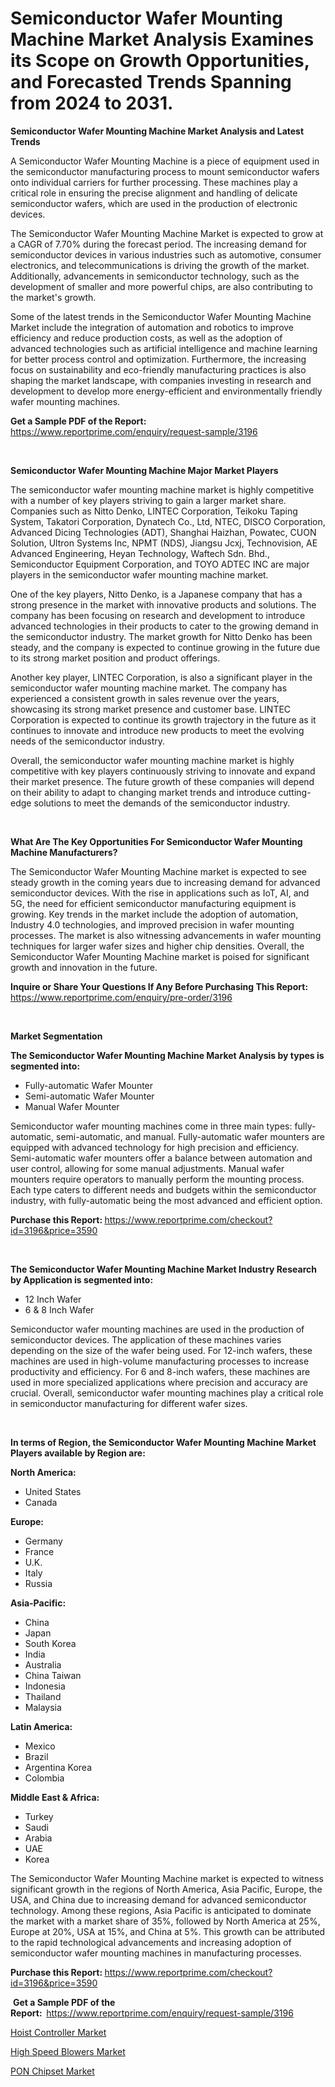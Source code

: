 <p><h1>Semiconductor Wafer Mounting Machine Market Analysis Examines its Scope on Growth Opportunities, and Forecasted Trends Spanning from 2024 to 2031.</h1></p><p><strong>Semiconductor Wafer Mounting Machine Market Analysis and Latest Trends</strong></p>
<p><p>A Semiconductor Wafer Mounting Machine is a piece of equipment used in the semiconductor manufacturing process to mount semiconductor wafers onto individual carriers for further processing. These machines play a critical role in ensuring the precise alignment and handling of delicate semiconductor wafers, which are used in the production of electronic devices.</p><p>The Semiconductor Wafer Mounting Machine Market is expected to grow at a CAGR of 7.70% during the forecast period. The increasing demand for semiconductor devices in various industries such as automotive, consumer electronics, and telecommunications is driving the growth of the market. Additionally, advancements in semiconductor technology, such as the development of smaller and more powerful chips, are also contributing to the market's growth.</p><p>Some of the latest trends in the Semiconductor Wafer Mounting Machine Market include the integration of automation and robotics to improve efficiency and reduce production costs, as well as the adoption of advanced technologies such as artificial intelligence and machine learning for better process control and optimization. Furthermore, the increasing focus on sustainability and eco-friendly manufacturing practices is also shaping the market landscape, with companies investing in research and development to develop more energy-efficient and environmentally friendly wafer mounting machines.</p></p>
<p><strong>Get a Sample PDF of the Report:&nbsp;</strong> <a href="https://www.reportprime.com/enquiry/request-sample/3196">https://www.reportprime.com/enquiry/request-sample/3196</a></p>
<p>&nbsp;</p>
<p><strong>Semiconductor Wafer Mounting Machine Major Market Players</strong></p>
<p><p>The semiconductor wafer mounting machine market is highly competitive with a number of key players striving to gain a larger market share. Companies such as Nitto Denko, LINTEC Corporation, Teikoku Taping System, Takatori Corporation, Dynatech Co., Ltd, NTEC, DISCO Corporation, Advanced Dicing Technologies (ADT), Shanghai Haizhan, Powatec, CUON Solution, Ultron Systems Inc, NPMT (NDS), Jiangsu Jcxj, Technovision, AE Advanced Engineering, Heyan Technology, Waftech Sdn. Bhd., Semiconductor Equipment Corporation, and TOYO ADTEC INC are major players in the semiconductor wafer mounting machine market.</p><p>One of the key players, Nitto Denko, is a Japanese company that has a strong presence in the market with innovative products and solutions. The company has been focusing on research and development to introduce advanced technologies in their products to cater to the growing demand in the semiconductor industry. The market growth for Nitto Denko has been steady, and the company is expected to continue growing in the future due to its strong market position and product offerings.</p><p>Another key player, LINTEC Corporation, is also a significant player in the semiconductor wafer mounting machine market. The company has experienced a consistent growth in sales revenue over the years, showcasing its strong market presence and customer base. LINTEC Corporation is expected to continue its growth trajectory in the future as it continues to innovate and introduce new products to meet the evolving needs of the semiconductor industry.</p><p>Overall, the semiconductor wafer mounting machine market is highly competitive with key players continuously striving to innovate and expand their market presence. The future growth of these companies will depend on their ability to adapt to changing market trends and introduce cutting-edge solutions to meet the demands of the semiconductor industry.</p></p>
<p>&nbsp;</p>
<p><strong>What Are The Key Opportunities For Semiconductor Wafer Mounting Machine Manufacturers?</strong></p>
<p><p>The Semiconductor Wafer Mounting Machine market is expected to see steady growth in the coming years due to increasing demand for advanced semiconductor devices. With the rise in applications such as IoT, AI, and 5G, the need for efficient semiconductor manufacturing equipment is growing. Key trends in the market include the adoption of automation, Industry 4.0 technologies, and improved precision in wafer mounting processes. The market is also witnessing advancements in wafer mounting techniques for larger wafer sizes and higher chip densities. Overall, the Semiconductor Wafer Mounting Machine market is poised for significant growth and innovation in the future.</p></p>
<p><strong>Inquire or Share Your Questions If Any Before Purchasing This Report:</strong> <a href="https://www.reportprime.com/enquiry/pre-order/3196">https://www.reportprime.com/enquiry/pre-order/3196</a></p>
<p>&nbsp;</p>
<p><strong>Market Segmentation</strong></p>
<p><strong>The Semiconductor Wafer Mounting Machine Market Analysis by types is segmented into:</strong></p>
<p><ul><li>Fully-automatic Wafer Mounter</li><li>Semi-automatic Wafer Mounter</li><li>Manual Wafer Mounter</li></ul></p>
<p><p>Semiconductor wafer mounting machines come in three main types: fully-automatic, semi-automatic, and manual. Fully-automatic wafer mounters are equipped with advanced technology for high precision and efficiency. Semi-automatic wafer mounters offer a balance between automation and user control, allowing for some manual adjustments. Manual wafer mounters require operators to manually perform the mounting process. Each type caters to different needs and budgets within the semiconductor industry, with fully-automatic being the most advanced and efficient option.</p></p>
<p><strong>Purchase this Report:&nbsp;</strong><a href="https://www.reportprime.com/checkout?id=3196&price=3590">https://www.reportprime.com/checkout?id=3196&price=3590</a></p>
<p>&nbsp;</p>
<p><strong>The Semiconductor Wafer Mounting Machine Market Industry Research by Application is segmented into:</strong></p>
<p><ul><li>12 Inch Wafer</li><li>6 & 8 Inch Wafer</li></ul></p>
<p><p>Semiconductor wafer mounting machines are used in the production of semiconductor devices. The application of these machines varies depending on the size of the wafer being used. For 12-inch wafers, these machines are used in high-volume manufacturing processes to increase productivity and efficiency. For 6 and 8-inch wafers, these machines are used in more specialized applications where precision and accuracy are crucial. Overall, semiconductor wafer mounting machines play a critical role in semiconductor manufacturing for different wafer sizes.</p></p>
<p>&nbsp;</p>
<p><strong>In terms of Region, the Semiconductor Wafer Mounting Machine Market Players available by Region are:</strong></p>
<p>
    <p> <strong> North America: </strong>
        <ul>
            <li>United States</li>
            <li>Canada</li>
        </ul>
        </p> 
    <p> <strong> Europe: </strong>
        <ul>
            <li>Germany</li>
            <li>France</li>
            <li>U.K.</li>
            <li>Italy</li>
            <li>Russia</li>
        </ul>
        </p> 
    <p> <strong> Asia-Pacific: </strong>
        <ul>
            <li>China</li>
            <li>Japan</li>
            <li>South Korea</li>
            <li>India</li>
            <li>Australia</li>
            <li>China Taiwan</li>
            <li>Indonesia</li>
            <li>Thailand</li>
            <li>Malaysia</li>
        </ul>
        </p> 
    <p> <strong> Latin America: </strong>
        <ul>
            <li>Mexico</li>
            <li>Brazil</li>
            <li>Argentina Korea</li>
            <li>Colombia</li>
        </ul>
        </p> 
    <p> <strong> Middle East & Africa: </strong>
        <ul>
            <li>Turkey</li>
            <li>Saudi</li>
            <li>Arabia</li>
            <li>UAE</li>
            <li>Korea</li>
        </ul>
    </p>
    </p>
<p><p>The Semiconductor Wafer Mounting Machine market is expected to witness significant growth in the regions of North America, Asia Pacific, Europe, the USA, and China due to increasing demand for advanced semiconductor technology. Among these regions, Asia Pacific is anticipated to dominate the market with a market share of 35%, followed by North America at 25%, Europe at 20%, USA at 15%, and China at 5%. This growth can be attributed to the rapid technological advancements and increasing adoption of semiconductor wafer mounting machines in manufacturing processes.</p></p>
<p><strong>Purchase this Report: </strong><a href="https://www.reportprime.com/checkout?id=3196&price=3590">https://www.reportprime.com/checkout?id=3196&price=3590</a></p>
<p>&nbsp;<strong>Get a Sample PDF of the Report:&nbsp;&nbsp;</strong><a href="https://www.reportprime.com/enquiry/request-sample/3196">https://www.reportprime.com/enquiry/request-sample/3196</a></p>
<p><strong></strong></p>
<p><p><a href="https://view.publitas.com/reportprime-1/hoist-controller-market-size-share-trends-analysis-report-by-application-regional-outlook-competitive-strategies-and-segment-forecasts-2024-2031/">Hoist Controller Market</a></p><p><a href="https://view.publitas.com/reportprime-1/high-speed-blowers-market-share-market-new-trends-analysis-report-by-type-by-application-by-end-use-by-region-and-segment-forecasts-2024-2031/">High Speed Blowers Market</a></p><p><a href="https://github.com/lataunyatinikmelvin59ilbd0dv/Market-Research-Report-List-1/blob/main/pon-chipset-market.md">PON Chipset Market</a></p></p>
